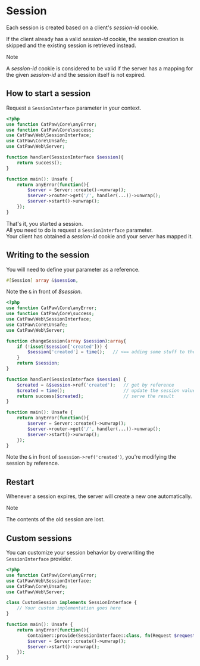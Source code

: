 # Session

Each session is created based on a client's _session-id_ cookie.

If the client already has a valid _session-id_ cookie, the session creation is skipped and the existing session is
retrieved instead.

> [!NOTE]
> A _session-id_ cookie is considered to be valid if the
> server has a mapping for the given _session-id_ and
> the session itself is not expired.

## How to start a session

Request a `SessionInterface` parameter in your context.


```php
<?php
use function CatPaw\Core\anyError;
use function CatPaw\Core\success;
use CatPaw\Web\SessionInterface;
use CatPaw\Core\Unsafe;
use CatPaw\Web\Server;

function handler(SessionInterface $session){
    return success();
}

function main(): Unsafe {
    return anyError(function(){
        $server = Server::create()->unwrap();
        $server->router->get('/', handler(...))->unwrap();
        $server->start()->unwrap();
    });
}
```

That's it, you started a session.\
All you need to do is request a `SessionInterface` parameter.\
Your client has obtained a _session-id_ cookie and your server has mapped it.

## Writing to the session

You will need to define your parameter as a reference.

```php
#[Session] array &$session,
```

Note the ```&``` in front of _$session_.

```php
<?php
use function CatPaw\Core\anyError;
use function CatPaw\Core\success;
use CatPaw\Web\SessionInterface;
use CatPaw\Core\Unsafe;
use CatPaw\Web\Server;

function changeSession(array $session):array{
    if (!isset($session['created'])) {
        $session['created'] = time();   // <== adding some stuff to the session
    }
    return $session;
}

function handler(SessionInterface $session) {
    $created = &$session->ref('created');   // get by reference
    $created = time();                      // update the session value
    return success($created);               // serve the result
}

function main(): Unsafe {
    return anyError(function(){
        $server = Server::create()->unwrap();
        $server->router->get('/', handler(...))->unwrap();
        $server->start()->unwrap();
    });
}
```

Note the `&` in front of `$session->ref('created')`, you're modifying the session by reference.

## Restart

Whenever a session expires, the server will create a new one automatically.
> [!NOTE]
> The contents of the old session are lost.

## Custom sessions

You can customize your session behavior by overwriting the `SessionInterface` provider.

```php
<?php
use function CatPaw\Core\anyError;
use CatPaw\Web\SessionInterface;
use CatPaw\Core\Unsafe;
use CatPaw\Web\Server;

class CustomSession implements SessionInterface {
    // Your custom implementation goes here
}

function main(): Unsafe {
    return anyError(function(){
        Container::provide(SessionInterface::class, fn(Request $request) => new CustomSession($request));
        $server = Server::create()->unwrap();
        $server->start()->unwrap();
    });
}
```
